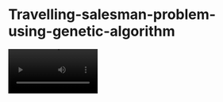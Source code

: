 # Travelling-salesman-problem-using-genetic-algorithm

<video src='https://github.com/ChetnaAgarwal/Travelling-salesman-problem-using-genetic-algorithm/blob/main/results/pygame%20window%201.mp4' width=180/>
